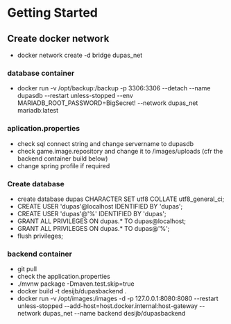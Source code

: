 # Getting Started


## Create docker network
* docker network create -d bridge dupas_net

### database container

* docker run -v /opt/backup:/backup -p 3306:3306 --detach --name dupasdb  --restart unless-stopped --env MARIADB_ROOT_PASSWORD=BigSecret! --network dupas_net  mariadb:latest



### aplication.properties
* check sql connect string and change servername to dupasdb
* check game.image.repository and change it to /images/uploads (cfr the backend container build below)
* change spring profile if required


### Create database

* create database dupas CHARACTER SET utf8 COLLATE utf8_general_ci;
* CREATE USER 'dupas'@localhost IDENTIFIED BY 'dupas';
* CREATE USER 'dupas'@'%' IDENTIFIED BY 'dupas';
* GRANT ALL PRIVILEGES ON dupas.* TO dupas@localhost;
* GRANT ALL PRIVILEGES ON dupas.* TO dupas@'%';
* flush privileges;


### backend container
* git pull
* check the application.properties
* ./mvnw package -Dmaven.test.skip=true
* docker build  -t desijb/dupasbackend .
* docker run -v /opt/images:/images  -d -p 127.0.0.1:8080:8080 --restart unless-stopped --add-host=host.docker.internal:host-gateway --network dupas_net --name backend  desijb/dupasbackend
